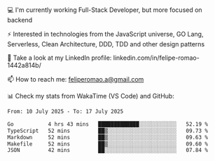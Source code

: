 💻 I'm currently working Full-Stack Developer, but more focused on backend

⚡ Interested in technologies from the JavaScript universe, GO Lang, Serverless, Clean Architecture, DDD, TDD and other design patterns

👥 Take a look at my LinkedIn profile: linkedin.com/in/felipe-romao-1442a814b/

📫 How to reach me: feliperomao.a@gmail.com

📊 Check my stats from WakaTime (VS Code) and GitHub:

<!--START_SECTION:waka-->

```txt
From: 10 July 2025 - To: 17 July 2025

Go           4 hrs 43 mins   █████████████░░░░░░░░░░░░   52.19 %
TypeScript   52 mins         ██▒░░░░░░░░░░░░░░░░░░░░░░   09.73 %
Markdown     52 mins         ██▒░░░░░░░░░░░░░░░░░░░░░░   09.63 %
Makefile     52 mins         ██▒░░░░░░░░░░░░░░░░░░░░░░   09.60 %
JSON         42 mins         ██░░░░░░░░░░░░░░░░░░░░░░░   07.84 %
```

<!--END_SECTION:waka-->
